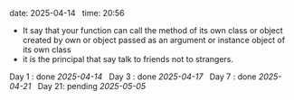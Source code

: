 date: 2025-04-14  
time: 20:56  

- It say that your function can call the method of its own class or object created by own or object passed as an argument or instance object of its own class
- it is the principal that say talk to friends not to strangers.

Day 1 : done *2025-04-14*  
Day 3 : done *2025-04-17*  
Day 7 : done *2025-04-21*  
Day 21: pending *2025-05-05*